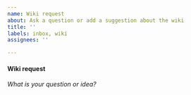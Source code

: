 ```yaml
---
name: Wiki request
about: Ask a question or add a suggestion about the wiki
title: ''
labels: inbox, wiki
assignees: ''

---
```


#### Wiki request
_What is your question or idea?_
